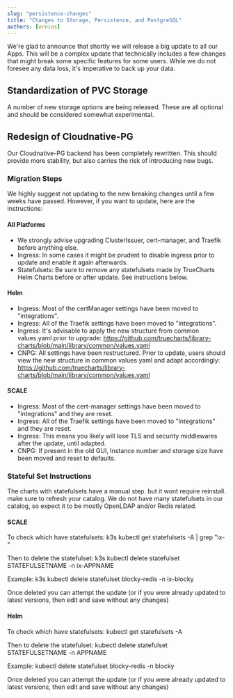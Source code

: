 ```yaml
---
slug: "persistence-changes"
title: "Changes to Storage, Persistence, and PostgreSQL"
authors: [ornias]
---
```


We're glad to announce that shortly we will release a big update to all our Apps. This will be a complex update that technically includes a few changes that might break some specific features for some users. While we do not foresee any data loss, it's imperative to back up your data.

## Standardization of PVC Storage

A number of new storage options are being released. These are all optional and should be considered somewhat experimental.

## Redesign of Cloudnative-PG

Our Cloudnative-PG backend has been completely rewritten. This should provide more stability, but also carries the risk of introducing new bugs.

### Migration Steps

We highly suggest not updating to the new breaking changes until a few weeks have passed. However, if you want to update, here are the instructions:

#### All Platforms

- We strongly advise upgrading ClusterIssuer, cert-manager, and Traefik before anything else.
- Ingress: In some cases it might be prudent to disable ingress prior to update and enable it again afterwards.
- Statefulsets: Be sure to remove any statefulsets made by TrueCharts Helm Charts before or after update. See instructions below.

#### Helm

- Ingress: Most of the certManager settings have been moved to "integrations".
- Ingress: All of the Traefik settings have been moved to "integrations".
- Ingress: It's advisable to apply the new structure from common values.yaml prior to upgrade: https://github.com/truecharts/library-charts/blob/main/library/common/values.yaml
- CNPG: All settings have been restructured. Prior to update, users should view the new structure in common values.yaml and adapt accordingly: https://github.com/truecharts/library-charts/blob/main/library/common/values.yaml

#### SCALE

- Ingress: Most of the cert-manager settings have been moved to "integrations" and they are reset.
- Ingress: All of the Traefik settings have been moved to "integrations" and they are reset.
- Ingress: This means you likely will lose TLS and security middlewares after the update, until adapted.
- CNPG: If present in the old GUI, Instance number and storage size have been moved and reset to defaults.

### Stateful Set Instructions

The charts with statefulsets have a manual step. but it wont require reinstall. make sure to refresh your catalog.
We do not have many statefulsets in our catalog, so expect it to be mostly OpenLDAP and/or Redis related.

#### SCALE

To check which have statefulsets: 
k3s kubectl get statefulsets -A | grep "ix-"

Then to delete the statefulset:
k3s kubectl delete statefulset STATEFULSETNAME -n ix-APPNAME

Example:
k3s kubectl delete statefulset blocky-redis -n ix-blocky

Once deleted you can attempt the update (or if you were already updated to latest versions, then edit and save without any changes)

#### Helm

To check which have statefulsets: 
kubectl get statefulsets -A

Then to delete the statefulset:
kubectl delete statefulset STATEFULSETNAME -n APPNAME

Example:
kubectl delete statefulset blocky-redis -n blocky

Once deleted you can attempt the update (or if you were already updated to latest versions, then edit and save without any changes)
